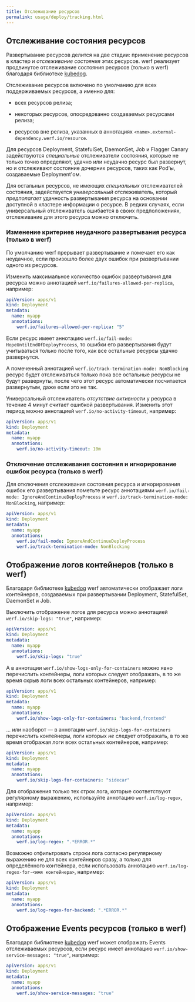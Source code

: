 ```yaml
---
title: Отслеживание ресурсов
permalink: usage/deploy/tracking.html
---
```


## Отслеживание состояния ресурсов

Развертывание ресурсов делится на две стадии: применение ресурсов в кластер и *отслеживание состояния* этих ресурсов. werf реализует продвинутое отслеживание состояния ресурсов (только в werf) благодаря библиотеке [kubedog](https://github.com/werf/kubedog).

Отслеживание ресурсов включено по умолчанию для всех поддерживаемых ресурсов, а именно для:

* всех ресурсов релиза;

* некоторых ресурсов, опосредованно создаваемых ресурсами релиза;

* ресурсов вне релиза, указанных в аннотациях `<name>.external-dependency.werf.io/resource`.

Для ресурсов Deployment, StatefulSet, DaemonSet, Job и Flagger Canary задействуются *специальные* отслеживатели состояния, которые не только точно определяют, удачно или неудачно ресурс был развернут, но и отслеживают состояние дочерних ресурсов, таких как Pod'ы, создаваемые Deployment'ом.

Для остальных ресурсов, не имеющих *специальных* отслеживателей состояния, задействуется *универсальный* отслеживатель, который *предполагает* удачность развертывания ресурса на основании доступной в кластере информации о ресурсе. В редких случаях, если универсальный отслеживатель ошибается в своих предположениях, отслеживание для этого ресурса можно отключить.

### Изменение критериев неудачного развертывания ресурса (только в werf)

По умолчанию werf прерывает развертывание и помечает его как неудачное, если произошло более двух ошибок при развертывании одного из ресурсов.

Изменить максимальное количество ошибок развертывания для ресурса можно аннотацией `werf.io/failures-allowed-per-replica`, например:

```yaml
apiVersion: apps/v1
kind: Deployment
metadata:
  name: myapp
  annotations:
    werf.io/failures-allowed-per-replica: "5"
```

Если ресурс имеет аннотацию `werf.io/fail-mode: HopeUntilEndOfDeployProcess`, то ошибки его развертывания будут учитываться только после того, как все остальные ресурсы удачно развернутся.

А помеченный аннотацией `werf.io/track-termination-mode: NonBlocking` ресурс будет отслеживаться только пока все остальные ресурсы не будут развернуты, после чего этот ресурс автоматически посчитается развернутым, даже если это не так.

Универсальный отслеживатель *отсутствие активности* у ресурса в течение 4 минут считает ошибкой развертывания. Изменить этот период можно аннотацией `werf.io/no-activity-timeout`, например:

```yaml
apiVersion: apps/v1
kind: Deployment
metadata:
  name: myapp
  annotations:
    werf.io/no-activity-timeout: 10m
```

### Отключение отслеживания состояния и игнорирование ошибок ресурса (только в werf)

Для отключения отслеживания состояния ресурса и игнорирования ошибок его развертывания пометьте ресурс аннотациями `werf.io/fail-mode: IgnoreAndContinueDeployProcess` и `werf.io/track-termination-mode: NonBlocking`, например:

```yaml
apiVersion: apps/v1
kind: Deployment
metadata:
  name: myapp
  annotations:
    werf.io/fail-mode: IgnoreAndContinueDeployProcess
    werf.io/track-termination-mode: NonBlocking
```

## Отображение логов контейнеров (только в werf)

Благодаря библиотеке [kubedog](https://github.com/werf/kubedog) werf автоматически отображает логи контейнеров, создаваемых при развертывании Deployment, StatefulSet, DaemonSet и Job.

Выключить отображение логов для ресурса можно аннотацией `werf.io/skip-logs: "true"`, например:

```yaml
apiVersion: apps/v1
kind: Deployment
metadata:
  name: myapp
  annotations:
    werf.io/skip-logs: "true"
```

А в аннотации `werf.io/show-logs-only-for-containers` можно явно перечислить контейнеры, логи которых следует отображать, в то же время скрыв логи всех остальных контейнеров, например:

```yaml
apiVersion: apps/v1
kind: Deployment
metadata:
  name: myapp
  annotations:
    werf.io/show-logs-only-for-containers: "backend,frontend"
```

... или наоборот — в аннотации `werf.io/skip-logs-for-containers` перечислить контейнеры, логи которых *не* следует отображать, в то же время отображая логи всех остальных контейнеров, например:

```yaml
apiVersion: apps/v1
kind: Deployment
metadata:
  name: myapp
  annotations:
    werf.io/skip-logs-for-containers: "sidecar"
```

Для отображения только тех строк лога, которые соответствуют регулярному выражению, используйте аннотацию `werf.io/log-regex`, например:

```yaml
apiVersion: apps/v1
kind: Deployment
metadata:
  name: myapp
  annotations:
    werf.io/log-regex: ".*ERROR.*"
```

Возможно отфильтровать строки лога согласно регулярному выражению не для всех контейнеров сразу, а только для определённого контейнера, если использовать аннотацию `werf.io/log-regex-for-<имя контейнера>`, например:

```yaml
apiVersion: apps/v1
kind: Deployment
metadata:
  name: myapp
  annotations:
    werf.io/log-regex-for-backend: ".*ERROR.*"
```

## Отображение Events ресурсов (только в werf)

Благодаря библиотеке [kubedog](https://github.com/werf/kubedog) werf может отображать Events отслеживаемых ресурсов, если ресурс имеет аннотацию `werf.io/show-service-messages: "true"`, например:

```yaml
apiVersion: apps/v1
kind: Deployment
metadata:
  name: myapp
  annotations:
    werf.io/show-service-messages: "true"
```
